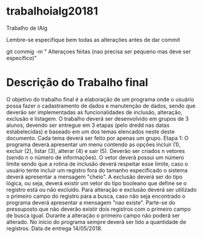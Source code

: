 # trabalhoialg20181
Trabalho de IAlg

Lembre-se especifique bem todas as alterações antes de dar commit

git commig -m " Alteraçoes feitas (nao precisa ser pequeno mas deve ser específico)"

# Descrição do Trabalho final

O objetivo do trabalho final é a elaboração de um programa onde o usuário possa fazer
o cadastramento de dados e manutenção de dados, sendo que deverão ser
implementadas as funcionalidades de inclusão, alteração, exclusão e listagem. O
trabalho deverá ser desenvolvido em grupos de 3 alunos, devendo ser entregue em 3
etapas (pelo dredd nas datas estabelecidas) e baseado em um dos temas elencados
neste deste documento. Cada tema deverá ser feito por apenas um grupo.
Etapa 1: ​O programa deverá apresentar um menu contendo as opções incluir (1),
excluir (2), listar (3), alterar (4) e sair (5). Deverão ser criados n vetores (sendo n o
número de informações). O vetor deverá possui um número limite sendo que a rotina
de inclusão deverá respeitar esse limite, caso o usuário tente incluir um registro fora do
tamanho especificado o sistema deverá apresentar a mensagem "cheio". A exclusão
deverá ser do tipo lógica, ou seja, deverá existir um vetor do tipo booleano que define
se o registro está ou não excluído. Para alteração e exclusão deverá ser utilizado o
primeiro campo do registro para a busca, caso não seja encontrado o programa deverá
apresentar a mensagem "nao existe". Parte-se do pressuposto que não deverão existir
dois registros com o primeiro campo de busca igual. Durante a alteração o primeiro
campo não poderá ser alterado. No início do programa sempre deverá ser lido a
quantidade de registros. Data de entrega 14/05/2018.
